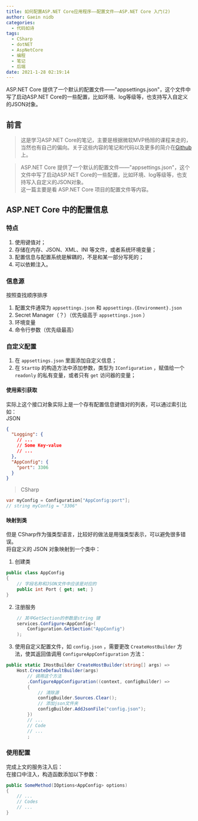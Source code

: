 ```yaml
---
title: 如何配置ASP.NET Core应用程序——配置文件——ASP.NET Core 入门(2)
author: Gaein nidb
categories:
  - 代码如诗
tags:
  - CSharp
  - dotNET
  - AspNetCore
  - 编程
  - 笔记
  - 后端
date: 2021-1-28 02:19:14
---
```


ASP.NET Core 提供了一个默认的配置文件——"appsettings.json"，这个文件中写了启动ASP.NET Core的一些配置，比如环境、log等级等，也支持写入自定义的JSON对象。

<!--more-->

## 前言

> 这是学习ASP.NET Core的笔记，主要是根据微软MVP杨旭的课程来走的，当然也有自己的偏向。关于这些内容的笔记和代码以及更多的简介在[Github](https://github.com/nidbCN/ASP.NET-Core-Note)上。

> ASP.NET Core 提供了一个默认的配置文件——"appsettings.json"，这个文件中写了启动ASP.NET Core的一些配置，比如环境、log等级等，也支持写入自定义的JSON对象。  
> 这一篇主要是看 ASP.NET Core 项目的配置文件等内容。

## ASP.NET Core 中的配置信息

### 特点

1. 使用键值对；
2. 存储在内存、JSON、XML、INI 等文件，或者系统环境变量；
3. 配置信息与配置系统是解耦的，不是和某一部分写死的；
4. 可以依赖注入。

### 信息源

按照查找顺序排序

1. 配置文件通常为 `appsettings.json` 和 `appsettings.{Environment}.json`
2. Secret Manager（？）（优先级高于 `appsettings.json` ）
3. 环境变量
4. 命令行参数（优先级最高）

### 自定义配置

1. 在 `appsettings.json` 里面添加自定义信息；
2. 在 `StartUp` 的构造方法中添加参数，类型为 `IConfiguration` ，赋值给一个 `readonly` 的私有变量，或者只有 `get` 访问器的变量；

#### 使用索引获取

实际上这个接口对象实际上是一个存有配置信息键值对的列表，可以通过索引比如：  
JSON

```json
{
  "Logging": {
    // ...
    // Some Key-value
    // ...
  },
  "AppConfig": {
    "port": 3306
  }
}
```

> CSharp

```cs
var myConfig = Configuration["AppConfig:port"];
// string myConfig = "3306"
```

#### 映射到类

但是 CSharp作为强类型语言，比较好的做法是用强类型表示，可以避免很多错误。  
将自定义的 JSON 对象映射到一个类中：

1. 创建类

```cs
public class AppConfig
{
    // 字段名称和JSON文件中应该是对应的
    public int Port { get; set; }
}
```

2. 注册服务

```cs
    // 其中GetSection的参数是string 键
    services.Configure<AppConfig>(
        Configuration.GetSection("AppConfig")
    );
```

3. 使用自定义配置文件，如 `config.json` ，需要更改 `CreateHostBuilder` 方法，使其返回值调用 `ConfigureAppConfiguration` 方法：

```cs
public static IHostBuilder CreateHostBuilder(string[] args) =>
    Host.CreateDefaultBuilder(args)
        // 调用这个方法
        .ConfigureAppConfiguration((context, configBuilder) =>
        {
            // 清除源
            configBuilder.Sources.Clear();
            // 添加json文件夹
            configBuilder.AddJsonFile("config.json");
        })
        // ...
        // Code
        // ...
        ;
```

### 使用配置

完成上文的服务注入后：  
在接口中注入，构造函数添加以下参数：

```cs
public SomeMethod(IOptions<AppConfig> options)
{
    // ...
    // Codes
    // ...
}
```
